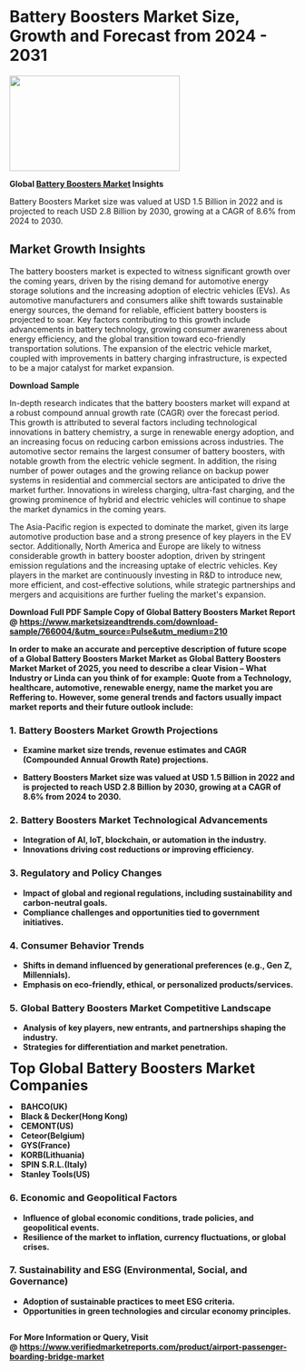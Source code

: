 <H1>Battery Boosters Market Size, Growth and Forecast from 2024 - 2031</H1><img class="aligncenter size-medium wp-image-584254" src="https://thirdeyenews.in/wp-content/uploads/2024/09/Global-Market-Research-300x168.jpeg" alt="" width="300" height="168" /><p><strong>Global&nbsp;<a href="https://www.marketsizeandtrends.com/download-sample/766004/&amp;utm_source=Pulse&amp;utm_medium=210">Battery Boosters Market</a> Insights</strong></p><p>Battery Boosters Market size was valued at USD 1.5 Billion in 2022 and is projected to reach USD 2.8 Billion by 2030, growing at a CAGR of 8.6% from 2024 to 2030.</p><p><h2>Market Growth Insights</h2> <p>The battery boosters market is expected to witness significant growth over the coming years, driven by the rising demand for automotive energy storage solutions and the increasing adoption of electric vehicles (EVs). As automotive manufacturers and consumers alike shift towards sustainable energy sources, the demand for reliable, efficient battery boosters is projected to soar. Key factors contributing to this growth include advancements in battery technology, growing consumer awareness about energy efficiency, and the global transition toward eco-friendly transportation solutions. The expansion of the electric vehicle market, coupled with improvements in battery charging infrastructure, is expected to be a major catalyst for market expansion.</p> <p><strong>Download Sample</strong></p> <p>In-depth research indicates that the battery boosters market will expand at a robust compound annual growth rate (CAGR) over the forecast period. This growth is attributed to several factors including technological innovations in battery chemistry, a surge in renewable energy adoption, and an increasing focus on reducing carbon emissions across industries. The automotive sector remains the largest consumer of battery boosters, with notable growth from the electric vehicle segment. In addition, the rising number of power outages and the growing reliance on backup power systems in residential and commercial sectors are anticipated to drive the market further. Innovations in wireless charging, ultra-fast charging, and the growing prominence of hybrid and electric vehicles will continue to shape the market dynamics in the coming years. <p>The Asia-Pacific region is expected to dominate the market, given its large automotive production base and a strong presence of key players in the EV sector. Additionally, North America and Europe are likely to witness considerable growth in battery booster adoption, driven by stringent emission regulations and the increasing uptake of electric vehicles. Key players in the market are continuously investing in R&D to introduce new, more efficient, and cost-effective solutions, while strategic partnerships and mergers and acquisitions are further fueling the market's expansion.</p> <p><strong></p><p><span class=""><strong>Download Full PDF Sample Copy of Global Battery Boosters Market Report</strong> @ <a href="https://www.marketsizeandtrends.com/download-sample/766004/&amp;utm_source=Pulse&amp;utm_medium=210" target="_blank">https://www.marketsizeandtrends.com/download-sample/766004/&amp;utm_source=Pulse&amp;utm_medium=210</a></span></p><p>In order to make an accurate and perceptive description of future scope of a Global&nbsp;Battery Boosters Market Market as Global&nbsp;Battery Boosters Market Market of 2025, you need to describe a clear Vision &ndash; What Industry or Linda can you think of for example: Quote from a Technology, healthcare, automotive, renewable energy, name the market you are Reffering to. However, some general trends and factors usually impact market reports and their future outlook include:</p><h3>1.&nbsp;<strong>Battery Boosters Market Growth Projections</strong></h3><ul><li>Examine market size trends, revenue estimates and CAGR (Compounded Annual Growth Rate) projections.</li><li><p>Battery Boosters Market size was valued at USD 1.5 Billion in 2022 and is projected to reach USD 2.8 Billion by 2030, growing at a CAGR of 8.6% from 2024 to 2030.</p></li></ul><h3>2.&nbsp;<strong>Battery Boosters Market Technological Advancements</strong></h3><ul><li>Integration of AI, IoT, blockchain, or automation in the industry.</li><li>Innovations driving cost reductions or improving efficiency.</li></ul><h3>3.&nbsp;<strong>Regulatory and Policy Changes</strong></h3><ul><li>Impact of global and regional regulations, including sustainability and carbon-neutral goals.</li><li>Compliance challenges and opportunities tied to government initiatives.</li></ul><h3>4.&nbsp;<strong>Consumer Behavior Trends</strong></h3><ul><li>Shifts in demand influenced by generational preferences (e.g., Gen Z, Millennials).</li><li>Emphasis on eco-friendly, ethical, or personalized products/services.</li></ul><h3>5.&nbsp;<strong>Global Battery Boosters Market Competitive Landscape</strong></h3><ul><li>Analysis of key players, new entrants, and partnerships shaping the industry.</li><li>Strategies for differentiation and market penetration.</li></ul><p data-pm-slice="1 1 []"><span style="color: inherit; font-family: inherit; font-size: 25px;">Top Global Battery Boosters Market Companies</span></p><div class="" data-test-id=""><p><li>BAHCO(UK)</li><li> Black & Decker(Hong Kong)</li><li> CEMONT(US)</li><li> Ceteor(Belgium)</li><li> GYS(France)</li><li> KORB(Lithuania)</li><li> SPIN S.R.L.(Italy)</li><li> Stanley Tools(US)</li></p></div><h3>6.&nbsp;<strong>Economic and Geopolitical Factors</strong></h3><ul><li>Influence of global economic conditions, trade policies, and geopolitical events.</li><li>Resilience of the market to inflation, currency fluctuations, or global crises.</li></ul><h3>7.&nbsp;<strong>Sustainability and ESG (Environmental, Social, and Governance)</strong></h3><ul><li>Adoption of sustainable practices to meet ESG criteria.</li><li>Opportunities in green technologies and circular economy principles.</li></ul><h2><strong style="font-size: 14px;">For More Information or Query, Visit @&nbsp;</strong><a style="background-color: #ffffff; font-size: 14px;" href="https://www.marketsizeandtrends.com/report/battery-boosters-market/" target="_blank">https://www.verifiedmarketreports.com/product/airport-passenger-boarding-bridge-market</a></h2>
